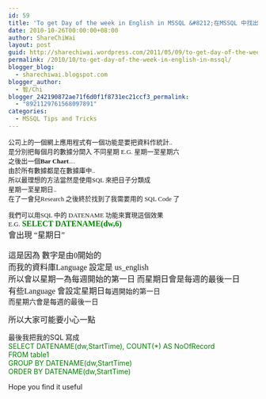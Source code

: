 ```yaml
---
id: 59
title: 'To get Day of the week in English in MSSQL &#8212;在MSSQL 中找出今日或某一個日子是那一個星期天'
date: 2010-10-26T00:00:00+08:00
author: ShareChiWai
layout: post
guid: http://sharechiwai.wordpress.com/2011/05/09/to-get-day-of-the-week-in-english-in-mssql
permalink: /2010/10/to-get-day-of-the-week-in-english-in-mssql/
blogger_blog:
  - sharechiwai.blogspot.com
blogger_author:
  - 智/Chi
blogger_242190872ae71f6d0f1f8731ec21ccf3_permalink:
  - "8921129761568097891"
categories:
  - MSSQL Tips and Tricks
---
```

<span class="Apple-style-span" style="font-family: 'Times New Roman'; font-size: 16px;"><span class="Apple-style-span" style="font-size: small;"><span class="Apple-style-span" style="font-size: 13px;">公司上的一個網上應用程式有一個功能是要把資料作統計..<br /> 是分別把每個月的數據分開入 不同星期 E.G. 星期一至星期六<br /> 之後出一個<strong>Bar Chart</strong>&#8230;<br /> 由於所有數據都是在數據庫中..<br /> 所以最理想的方法當然是使用SQL 來把日子分類成<br /> 星期一至星期日..<br /> 在了一會兒Research 之後終於找到了我需要用的 SQL Code 了</span></span></span>

<span class="Apple-style-span" style="font-family: 'Times New Roman'; font-size: 16px;"><span class="Apple-style-span" style="font-size: small;"><span class="Apple-style-span" style="font-size: 13px;">我們可以用SQL 中的 DATENAME 功能來實現這個效果<br /> E.G.</span></span> <span style="color: #008000;"><strong>SELECT DATENAME(dw,6)</strong></span><br /> 會出現 &#8220;星期日&#8221;<br /> </span>  
<span class="Apple-style-span" style="font-family: 'Times New Roman'; font-size: 16px;">這是因為 數字是由0開始的<br /> 而我的資料庫Language 設定是 us_english<br /> 所以會以星期一為每週開始的第一日 而星期日會是每週的最後一日<br /> 有些Language 會設定星期日</span>每週開始的第一日  
而星期六會是每週的最後一日

<span class="Apple-style-span" style="font-family: 'Times New Roman'; font-size: 16px;">所以大家可能要小心一點</p> 

<p>
  </span>最後我把我的SQL 寫成<br /> <span style="color: #008000;">SELECT DATENAME(dw,StartTime), COUNT(*) AS NoOfRecord<br /> FROM table1<br /> GROUP BY DATENAME(dw,StartTime)<br /> ORDER BY DATENAME(dw,StartTime)</span>
</p>

<p>
  Hope you find it useful
</p>